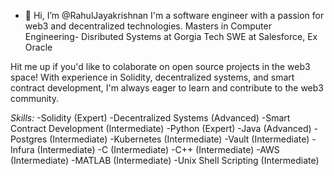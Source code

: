 - 👋 Hi, I’m @RahulJayakrishnan
I'm a software engineer with a passion for web3 and decentralized technologies.
Masters in Computer Engineering- Disributed Systems at Gorgia Tech
SWE at Salesforce, Ex Oracle

Hit me up if you'd like to colaborate on open source projects in the web3 space!
With experience in Solidity, decentralized systems, and smart contract development, I'm always eager to learn and contribute to the web3 community.

*Skills:*
-Solidity (Expert)
-Decentralized Systems (Advanced)
-Smart Contract Development (Intermediate)
-Python (Expert)
-Java (Advanced)
-Postgres (Intermediate)
-Kubernetes (Intermediate)
-Vault (Intermediate)
-Infura (Intermediate)
-C (Intermediate)
-C++ (Intermediate)
-AWS (Intermediate)
-MATLAB (Intermediate)
-Unix Shell Scripting (Intermediate)
